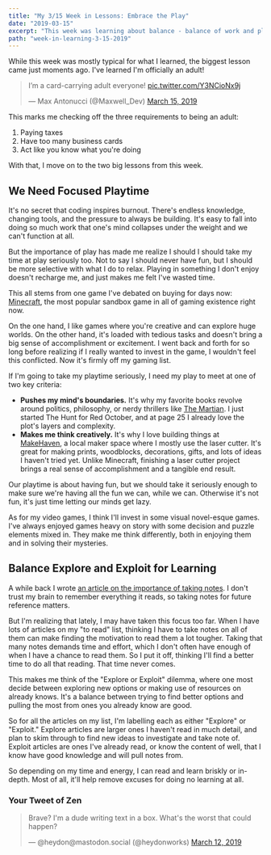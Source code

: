 ```yaml
---
title: "My 3/15 Week in Lessons: Embrace the Play"
date: "2019-03-15"
excerpt: "This week was learning about balance - balance of work and play, and balance of explore and exploit."
path: "week-in-learning-3-15-2019"
---
```


While this week was mostly typical for what I learned, the biggest lesson came just moments ago. I've learned I'm officially an adult!

<blockquote class="twitter-tweet" data-lang="en"><p lang="en" dir="ltr">I’m a card-carrying adult everyone! <a href="https://t.co/Y3NCioNx9j">pic.twitter.com/Y3NCioNx9j</a></p>&mdash; Max Antonucci (@Maxwell_Dev) <a href="https://twitter.com/Maxwell_Dev/status/1106630598456737792?ref_src=twsrc%5Etfw">March 15, 2019</a></blockquote>

This marks me checking off the three requirements to being an adult:

1. Paying taxes
2. Have too many business cards
3. Act like you know what you're doing

With that, I move on to the two big lessons from this week.

## We Need Focused Playtime

It's no secret that coding inspires burnout. There's endless knowledge, changing tools, and the pressure to always be building. It's easy to fall into doing so much work that one's mind collapses under the weight and we can't function at all.

But the importance of play has made me realize I should I should take my time at play seriously too. Not to say I should never have fun, but I should be more selective with what I do to relax. Playing in something I don't enjoy doesn't recharge me, and just makes me felt I've wasted time.

This all stems from one game I've debated on buying for days now: [Minecraft](https://www.amazon.com/Minecraft-Nintendo-Switch/dp/B07D13QGXM), the most popular sandbox game in all of gaming existence right now.

On the one hand, I like games where you're creative and can explore huge worlds. On the other hand, it's loaded with tedious tasks and doesn't bring a big sense of accomplishment or excitement. I went back and forth for so long before realizing if I really wanted to invest in the game, I wouldn't feel this conflicted. Now it's firmly off my gaming list.

If I'm going to take my playtime seriously, I need my play to meet at one of two key criteria:

* **Pushes my mind's boundaries.** It's why my favorite books revolve around politics, philosophy, or nerdy thrillers like [The Martian](https://www.amazon.com/Martian-Andy-Weir/dp/0553418025/ref=sr_1_1). I just started The Hunt for Red October, and at page 25 I already love the plot's layers and complexity.
* **Makes me think creatively.** It's why I love building things at [MakeHaven](https://www.makehaven.org/), a local maker space where I mostly use the laser cutter. It's great for making prints, woodblocks, decorations, gifts, and lots of ideas I haven't tried yet. Unlike Minecraft, finishing a laser cutter project brings a real sense of accomplishment and a tangible end result.

Our playtime is about having fun, but we should take it seriously enough to make sure we're having all the fun we can, while we can. Otherwise it's not fun, it's just time letting our minds get lazy.

As for my video games, I think I'll invest in some visual novel-esque games. I've always enjoyed games heavy on story with some decision and puzzle elements mixed in. They make me think differently, both in enjoying them and in solving their mysteries.

## Balance Explore and Exploit for Learning

A while back I wrote [an article on the importance of taking notes](https://dev.to/maxwell_dev/takes-notes-on-everything-3io). I don't trust my brain to remember everything it reads, so taking notes for future reference matters.

But I'm realizing that lately, I may have taken this focus too far. When I have lots of articles on my "to read" list, thinking I have to take notes on all of them can make finding the motivation to read them a lot tougher. Taking that many notes demands time and effort, which I don't often have enough of when I have a chance to read them. So I put it off, thinking I'll find a better time to do all that reading. That time never comes.

This makes me think of the "Explore or Exploit" dilemma, where one most decide between exploring new options or making use of resources on already knows. It's a balance between trying to find better options and pulling the most from ones you already know are good.

So for all the articles on my list, I'm labelling each as either "Explore" or "Exploit." Explore articles are larger ones I haven't read in much detail, and plan to skim through to find new ideas to investigate and take note of. Exploit articles are ones I've already read, or know the content of well, that I know have good knowledge and will pull notes from.

So depending on my time and energy, I can read and learn briskly or in-depth. Most of all, it'll help remove excuses for doing no learning at all.

### Your Tweet of Zen

<blockquote class="twitter-tweet" data-lang="en"><p lang="en" dir="ltr">Brave? I&#39;m a dude writing text in a box. What&#39;s the worst that could happen?</p>&mdash; @heydon@mastodon.social (@heydonworks) <a href="https://twitter.com/heydonworks/status/1105371664190193664?ref_src=twsrc%5Etfw">March 12, 2019</a></blockquote>
<script async src="https://platform.twitter.com/widgets.js" charset="utf-8"></script>

